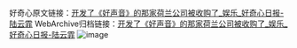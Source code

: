 好奇心原文链接：[开发了《好声音》的那家荷兰公司被收购了_娱乐_好奇心日报-陆云霏](https://www.qdaily.com/articles/7480.html)
WebArchive归档链接：[开发了《好声音》的那家荷兰公司被收购了_娱乐_好奇心日报-陆云霏](http://web.archive.org/web/20190623172406/https://www.qdaily.com/articles/7480.html)
![image](http://ww3.sinaimg.cn/large/007d5XDply1g3wjib9xlpj30u02h77wh)